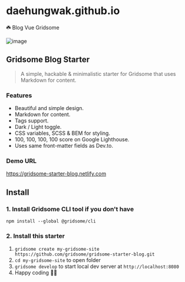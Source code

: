 # daehungwak.github.io

☘️  Blog Vue Gridsome

![image](https://user-images.githubusercontent.com/12469427/104202076-cea4b000-546d-11eb-817b-c4a55cf860cc.png)

## Gridsome Blog Starter

> A simple, hackable & minimalistic starter for Gridsome that uses Markdown for content.

### Features

- Beautiful and simple design.
- Markdown for content.
- Tags support.
- Dark / Light toggle.
- CSS variables, SCSS & BEM for styling.
- 100, 100, 100, 100 score on Google Lighthouse.
- Uses same front-matter fields as Dev.to.

### Demo URL

https://gridsome-starter-blog.netlify.com

## Install

### 1. Install Gridsome CLI tool if you don't have

`npm install --global @gridsome/cli`

### 2. Install this starter

1. `gridsome create my-gridsome-site https://github.com/gridsome/gridsome-starter-blog.git`
2. `cd my-gridsome-site` to open folder
3. `gridsome develop` to start local dev server at `http://localhost:8080`
4. Happy coding 🎉🙌
